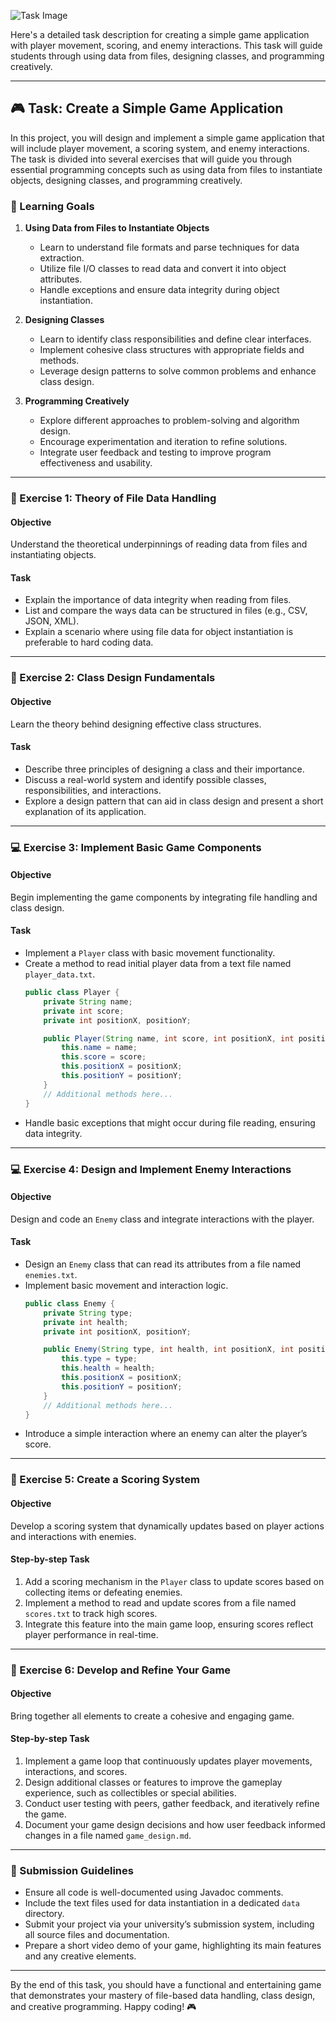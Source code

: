 ![Task Image](https://oaidalleapiprodscus.blob.core.windows.net/private/org-asPC5Skb6EoE1i324HhdGnV1/user-4VyHdJuNDsg3rdcmO7ghXoi2/img-A9IQJvCtjH2SL6YpunFaW31l.png?st=2024-11-07T22%3A26%3A05Z&se=2024-11-08T00%3A26%3A05Z&sp=r&sv=2024-08-04&sr=b&rscd=inline&rsct=image/png&skoid=d505667d-d6c1-4a0a-bac7-5c84a87759f8&sktid=a48cca56-e6da-484e-a814-9c849652bcb3&skt=2024-11-07T19%3A49%3A47Z&ske=2024-11-08T19%3A49%3A47Z&sks=b&skv=2024-08-04&sig=CoSJmLJLcjDGlSzVOzB7Yx8WJJVyyEKhmUGD3AjLYuU%3D)

Here's a detailed task description for creating a simple game application with player movement, scoring, and enemy interactions. This task will guide students through using data from files, designing classes, and programming creatively.

---

## 🎮 Task: Create a Simple Game Application

In this project, you will design and implement a simple game application that will include player movement, a scoring system, and enemy interactions. The task is divided into several exercises that will guide you through essential programming concepts such as using data from files to instantiate objects, designing classes, and programming creatively.

### 🚀 Learning Goals

1. **Using Data from Files to Instantiate Objects**
   - Learn to understand file formats and parse techniques for data extraction.
   - Utilize file I/O classes to read data and convert it into object attributes.
   - Handle exceptions and ensure data integrity during object instantiation.

2. **Designing Classes**
   - Learn to identify class responsibilities and define clear interfaces.
   - Implement cohesive class structures with appropriate fields and methods.
   - Leverage design patterns to solve common problems and enhance class design.

3. **Programming Creatively**
   - Explore different approaches to problem-solving and algorithm design.
   - Encourage experimentation and iteration to refine solutions.
   - Integrate user feedback and testing to improve program effectiveness and usability.

---

### 📝 Exercise 1: Theory of File Data Handling

#### Objective
Understand the theoretical underpinnings of reading data from files and instantiating objects.

#### Task
- Explain the importance of data integrity when reading from files.
- List and compare the ways data can be structured in files (e.g., CSV, JSON, XML).
- Explain a scenario where using file data for object instantiation is preferable to hard coding data.

---

### 📝 Exercise 2: Class Design Fundamentals

#### Objective
Learn the theory behind designing effective class structures.

#### Task
- Describe three principles of designing a class and their importance.
- Discuss a real-world system and identify possible classes, responsibilities, and interactions.
- Explore a design pattern that can aid in class design and present a short explanation of its application.

---

### 💻 Exercise 3: Implement Basic Game Components

#### Objective
Begin implementing the game components by integrating file handling and class design.

#### Task
- Implement a `Player` class with basic movement functionality.
- Create a method to read initial player data from a text file named `player_data.txt`.
  ```java
  public class Player {
      private String name;
      private int score;
      private int positionX, positionY;

      public Player(String name, int score, int positionX, int positionY) {
          this.name = name;
          this.score = score;
          this.positionX = positionX;
          this.positionY = positionY;
      }
      // Additional methods here...
  }
  ```
- Handle basic exceptions that might occur during file reading, ensuring data integrity.

---

### 💻 Exercise 4: Design and Implement Enemy Interactions

#### Objective
Design and code an `Enemy` class and integrate interactions with the player.

#### Task
- Design an `Enemy` class that can read its attributes from a file named `enemies.txt`.
- Implement basic movement and interaction logic.
  ```java
  public class Enemy {
      private String type;
      private int health;
      private int positionX, positionY;

      public Enemy(String type, int health, int positionX, int positionY) {
          this.type = type;
          this.health = health;
          this.positionX = positionX;
          this.positionY = positionY;
      }
      // Additional methods here...
  }
  ```
- Introduce a simple interaction where an enemy can alter the player’s score.

---

### 🌟 Exercise 5: Create a Scoring System

#### Objective
Develop a scoring system that dynamically updates based on player actions and interactions with enemies.

#### Step-by-step Task

1. Add a scoring mechanism in the `Player` class to update scores based on collecting items or defeating enemies.
2. Implement a method to read and update scores from a file named `scores.txt` to track high scores.
3. Integrate this feature into the main game loop, ensuring scores reflect player performance in real-time.

---

### 🌟 Exercise 6: Develop and Refine Your Game

#### Objective
Bring together all elements to create a cohesive and engaging game.

#### Step-by-step Task

1. Implement a game loop that continuously updates player movements, interactions, and scores.
2. Design additional classes or features to improve the gameplay experience, such as collectibles or special abilities.
3. Conduct user testing with peers, gather feedback, and iteratively refine the game.
4. Document your game design decisions and how user feedback informed changes in a file named `game_design.md`.

---

### 📜 Submission Guidelines

- Ensure all code is well-documented using Javadoc comments.
- Include the text files used for data instantiation in a dedicated `data` directory.
- Submit your project via your university’s submission system, including all source files and documentation.
- Prepare a short video demo of your game, highlighting its main features and any creative elements.

---

By the end of this task, you should have a functional and entertaining game that demonstrates your mastery of file-based data handling, class design, and creative programming. Happy coding! 🎮